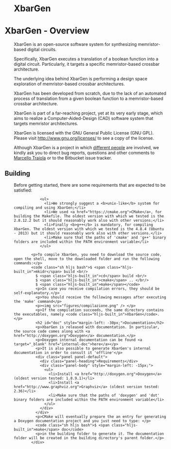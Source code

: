# XbarGen
  <link href="https://maxcdn.bootstrapcdn.com/bootstrap/3.3.7/css/bootstrap.min.css" rel="stylesheet">
<div class="col-md-8 text-left" style="max-width: 825px">
          <h1 style="margin-left: -30px;" id="xbargen">XbarGen - Overview</h1>
          <p>XbarGen is an open-source software system for synthesizing memristor-based digital circuits.</p>
          <p>Specifically, XbarGen executes a translation of a boolean function into a digital circuit. Particularly, it targets a specific memristor-based crossbar architecture.</p>
          <p>The underlying idea behind XbarGen is performing a design space exploration of memristor-based crossbar architectures.</p>
          <p>XbarGen has been developed from scratch, due to the lack of an automated process of translation from a given boolean function to a memristor-based crossbar architecture.</p>
          <p>XbarGen is part of a far-reaching project, yet at its very early stage, which aims to realize a Computer-Aided-Design (CAD) software system that targets memristor architectures.</p>
          <p>XbarGen is licensed with the GNU General Public License (GNU GPL). Please visit <a href="http://www.gnu.org/licenses/">http://www.gnu.org/licenses/</a> to see a copy of the license.</p>
          <p>Although XbarGen is a project in which <a href="acknowledgements#team">different people</a> are involved,
            we kindly ask you to direct bug reports, questions and other comments to <a href="http://www.lirmm.fr/~traiola/">Marcello Traiola</a>
            or to the Bitbucket issue tracker.</p>
            <h2 id="buil" style="margin-left: -30px;">Building</h2>
            <p>Before getting started, there are some requirements that are expected to be satisfied:</p>

           
                <ul>
                  <li>We strongly suggest a <b>unix-like</b> system for compiling and using XbarGen;</li>
                  <li>We used <a href="https://cmake.org">CMake</a>, for building the Makefile. The oldest version with which we tested is the 2.8.12.2 but it should reasonably work also with other versions;</li>
                  <li>Finally <b>g++</b> is mandatory, for compiling XbarGen. The oldest version with which we tested is the 4.8.4 (Ubuntu - 2013) but it should reasonably work also with other versions.</li>
                  <li>Make sure that the paths of 'cmake' and 'g++' binary folders are included within the PATH environment variable</li>
                </ul>
           
            <p>To compile XbarGen, you need to download the source code, open the shell, move to the downloaded folder and run the following commands:</p>
            <code class="sh hljs bash">$ <span class="hljs-built_in">mkidr</span> build <br/>
              $ <span class="hljs-built_in">cd</span> build <br/>
              $ <span class="hljs-built_in">cmake</span> .. </br/>
              $ <span class="hljs-built_in">make</span></code>
              <p>In case you receive compilation errors, they should be self-explanatory.</p>
              <p>You should receive the following messages after executing the 'make' command</p>
              <p><img src="figures/compilazione.png" /> </p>
              <p>If the compilation succeeds, the same directory contains the executables, namely <code class="hljs-built_in">XbarGen</code>.</p>
              <h2 id="doc" style="margin-left: -30px;">Documentation</h2>
              <p>XbarGen is released with documentation. In particular, the source code comes along with <a href="http://doxygen.org">Doxygen</a> documentation.</p>
              <p>Doxygen internal documentation can be found <a target="_blank" href="internal-doc">here</a></p>
              <p>It is also possible to generate XbarGen's internal documentation in order to consult it 'offline'</p>
              <div class="panel panel-default">
                <div class="panel-heading">Requirements</div>
                <div class="panel-body" style="margin-left: -15px;">
                  <ul>
                    <li>Install <a href="http://doxygen.org">Doxygen</a> (oldest version tested: 1.8.9.1)</li>
                    <li>Install <a href="http://www.graphviz.org">Graphviz</a> (oldest version tested: 2.36)</li>
                    <li>Make sure that the paths of 'doxygen' and 'dot' binary folders are included within the PATH environment variable</li>
                  </ul>
                </div>
              </div>
              <p>CMake will eventually prepare the an entry for generating a Doxygen documentation project and you just need to type: </p>
              <code class="sh hljs bash">$ <span class="hljs-built_in">make</span> doc</code>
              <p>in the building folder to generate it. The documentation folder will be created in the building directory's parent folder.</p>
            </div>
